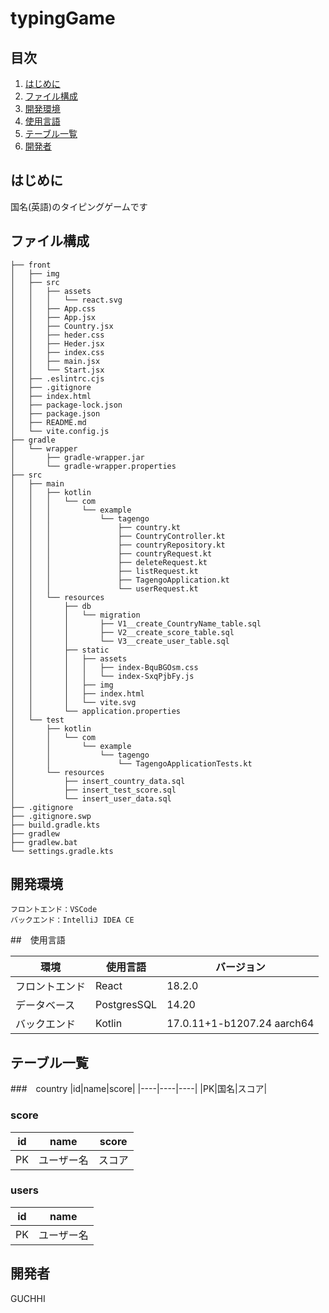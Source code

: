 # typingGame

## 目次

1.  [はじめに](#introduction)
2.  [ファイル構成](#ファイル構成)
3.  [開発環境](#開発環境)
4.  [使用言語](#使用言語)
5.  [テーブル一覧](#テーブル一覧)
6.  [開発者](#開発者)





<a id="introduction"></a>
## はじめに
国名(英語)のタイピングゲームです

<a id="ファイル構成"></a>
## ファイル構成

```
├── front
│   ├── img
│   ├── src
│   │   ├── assets
│   │   │   └── react.svg
│   │   ├── App.css
│   │   ├── App.jsx
│   │   ├── Country.jsx
│   │   ├── heder.css
│   │   ├── Heder.jsx
│   │   ├── index.css
│   │   ├── main.jsx
│   │   └── Start.jsx
│   ├── .eslintrc.cjs
│   ├── .gitignore
│   ├── index.html
│   ├── package-lock.json
│   ├── package.json
│   ├── README.md
│   └── vite.config.js
├── gradle
│   └── wrapper
│       ├── gradle-wrapper.jar
│       └── gradle-wrapper.properties
├── src
│   ├── main
│   │   ├── kotlin
│   │   │   └── com
│   │   │       └── example
│   │   │           └── tagengo
│   │   │               ├── country.kt
│   │   │               ├── CountryController.kt
│   │   │               ├── countryRepository.kt
│   │   │               ├── countryRequest.kt
│   │   │               ├── deleteRequest.kt
│   │   │               ├── listRequest.kt
│   │   │               ├── TagengoApplication.kt
│   │   │               └── userRequest.kt
│   │   └── resources
│   │       ├── db
│   │       │   └── migration
│   │       │       ├── V1__create_CountryName_table.sql
│   │       │       ├── V2__create_score_table.sql
│   │       │       └── V3__create_user_table.sql
│   │       ├── static
│   │       │   ├── assets
│   │       │   │   ├── index-BquBGOsm.css
│   │       │   │   └── index-SxqPjbFy.js
│   │       │   ├── img
│   │       │   ├── index.html
│   │       │   └── vite.svg
│   │       └── application.properties
│   └── test
│       ├── kotlin
│       │   └── com
│       │       └── example
│       │           └── tagengo
│       │               └── TagengoApplicationTests.kt
│       └── resources
│           ├── insert_country_data.sql
│           ├── insert_test_score.sql
│           └── insert_user_data.sql
├── .gitignore
├── .gitignore.swp
├── build.gradle.kts
├── gradlew
├── gradlew.bat
└── settings.gradle.kts
```

<a id="開発環境"></a>

## 開発環境

```
フロントエンド：VSCode
バックエンド：IntelliJ IDEA CE
```

<a id="使用言語">

##　使用言語

|環境|使用言語|バージョン|
|----|----|----|
|フロントエンド|React|18.2.0
|データベース|PostgresSQL|14.20
|バックエンド|Kotlin|17.0.11+1-b1207.24 aarch64


<a id="テーブル一覧"></a>

## テーブル一覧

###　country
|id|name|score|
|----|----|----|
|PK|国名|スコア|


### score
|id|name|score|
|----|----|----|
|PK|ユーザー名|スコア|

### users
|id|name|
|----|----|
|PK|ユーザー名|


<a id="開発者"></a>

## 開発者
GUCHHI


